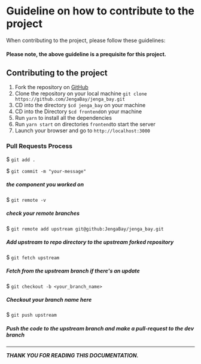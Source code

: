 # Guideline on how to contribute to the project

When contributing to the project, please follow these guidelines:

<!-- -   Check the issues we have on [GitHub](https://github.com/JengaBay/jenga_bay/issues). -->

<!-- -   Check the design you're creating on figma link here [Figma Design](https://www.figma.com/file/LQAKDdQteJwjrhtFTv7PlV/Zuri.Chat-DM?node-id=13%3A2) -->

#### Please note, the above guideline is a prequisite for this project.

## Contributing to the project

1.  Fork the repository on [GitHub](https://github.com/JengaBay/jenga_bay/fork)
2.  Clone the repository on your local machine `git clone https://github.com/JengaBay/jenga_bay.git`
3.  CD into the directory `$cd jenga_bay` on your machine
4.  CD into the Directory `$cd frontend`on your machine
5.  Run `yarn` to install all the dependencies
6.  Run `yarn start` on directories `frontend`to start the server
7.  Launch your browser and go to `http://localhost:3000`

### Pull Requests Process

$ `git add .`

$ `git commit -m "your-message"`

##### the component you worked on

$ `git remote -v`

##### check your remote branches

$ `git remote add upstream git@github:JengaBay/jenga_bay.git`

##### Add upstream to repo directory to the upstream forked repository

$ `git fetch upstream`

##### Fetch from the upstream branch if there's an update

$ `git checkout -b <your_branch_name>`

##### Checkout your branch name here

$ `git push upstream`

##### Push the code to the upstream branch and make a pull-request to the **_dev branch_**

<hr>

**_THANK YOU FOR READING THIS DOCUMENTATION._**
